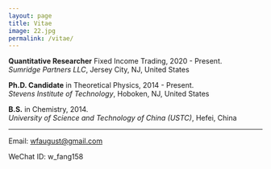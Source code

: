 ```yaml
---
layout: page
title: Vitae
image: 22.jpg
permalink: /vitae/
---
```



**Quantitative Researcher** Fixed Income Trading, 2020 - Present.  
*Sumridge Partners LLC*, Jersey City, NJ, United States



**Ph.D. Candidate** in Theoretical Physics, 2014 - Present.  
*Stevens Institute of Technology*, Hoboken, NJ, United States



**B.S.** in Chemistry,  2014.  
*University of Science and Technology of China (USTC)*, Hefei, China

****

Email: wfaugust@gmail.com

WeChat ID: w_fang158

